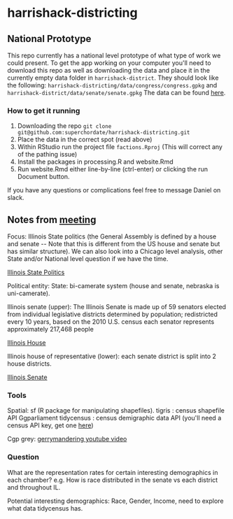 # harrishack-districting

## National Prototype

This repo currently has a national level prototype of what type of work we could present. To get the app working on your computer you'll need to download this repo as well as downloading the data and place it in the currently empty data folder in `harrishack-district`. They should look like the following: `harrishack-districting/data/congress/congress.gpkg` and `harrishack-district/data/senate/senate.gpkg` The data can be found
[here](https://drive.google.com/open?id=1PBM6Byz1QJWTwcls8ejldxlAsmAjRY-k).

### How to get it running
1. Downloading the repo
`git clone git@github.com:superchordate/harrishack-districting.git`
2. Place the data in the correct spot (read above)
3. Within RStudio run the project file `factions.Rproj` (This will correct any of the pathing issue)
4. Install the packages in processing.R and website.Rmd
5. Run website.Rmd either line-by-line (ctrl-enter) or clicking the run Document button.

If you have any questions or complications feel free to message Daniel on slack.


## Notes from [meeting](https://docs.google.com/document/d1PBrhhpL8MkmPmdMxncdV99OdHcZky8WWsGp5ttvisY4/edit)

Focus: Illinois State politics (the General Assembly is defined by a house and senate -- Note that this is different from the US house and senate but has similar structure). We can also look into a Chicago level analysis, other State and/or National level question if we have the time.

[Illinois State Politics](https://en.wikipedia.org/wiki/Illinois_General_Assembly)

Political entity: State: bi-camerate system (house and senate, nebraska is uni-camerate).

Illinois senate (upper): The Illinois Senate is made up of 59 senators elected from individual legislative districts determined by population; redistricted every 10 years, based on the 2010 U.S. census each senator represents approximately 217,468 people

[Illinois House](https://en.wikipedia.org/wiki/Illinois_House_of_Representatives)

Illinois house of representative (lower): each senate district is split into 2 house districts.

[Illinois Senate](https://en.wikipedia.org/wiki/Illinois_Senate)

### Tools


Spatial: sf (R package for manipulating shapefiles).
tigris : census shapefile API
Ggparliament
tidycensus : census demigraphic data API (you'll need a census API key, get one [here](https://api.census.gov/data/key_signup.html))

Cgp grey: [gerrymandering youtube video](https://www.youtube.com/watch?v=Mky11UJb9AY)

### Question
What are the representation rates for certain interesting demographics in each chamber? e.g. How is race distributed in the senate vs each district and throughout IL.

Potential interesting demographics: Race, Gender, Income, need to explore what data tidycensus has.

